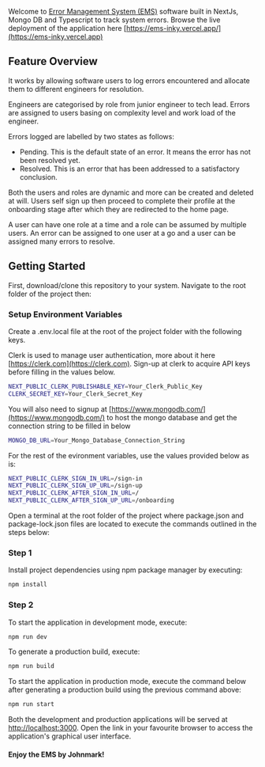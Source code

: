 Welcome to [Error Management System (EMS)](https://ems-inky.vercel.app) software
built in NextJs, Mongo DB and Typescript to track system errors. Browse the live
deployment of the application here
[https://ems-inky.vercel.app/](https://ems-inky.vercel.app)

## Feature Overview

It works by allowing software users to log errors encountered and allocate them
to different engineers for resolution.

Engineers are categorised by role from junior engineer to tech lead. Errors are
assigned to users basing on complexity level and work load of the engineer.

Errors logged are labelled by two states as follows:

- Pending. This is the default state of an error. It means the error has not
  been resolved yet.
- Resolved. This is an error that has been addressed to a satisfactory
  conclusion.

Both the users and roles are dynamic and more can be created and deleted at
will. Users self sign up then proceed to complete their profile at the
onboarding stage after which they are redirected to the home page.

A user can have one role at a time and a role can be assumed by multiple users.
An error can be assigned to one user at a go and a user can be assigned many
errors to resolve.

## Getting Started

First, download/clone this repository to your system. Navigate to the root
folder of the project then:

### Setup Environment Variables

Create a .env.local file at the root of the project folder with the following
keys.

Clerk is used to manage user authentication, more about it here
[https://clerk.com](https://clerk.com). Sign-up at clerk to acquire API keys
before filling in the values below.

```bash
NEXT_PUBLIC_CLERK_PUBLISHABLE_KEY=Your_Clerk_Public_Key
CLERK_SECRET_KEY=Your_Clerk_Secret_Key

```

You will also need to signup at
[https://www.mongodb.com/](https://www.mongodb.com/) to host the mongo database
and get the connection string to be filled in below

```bash
MONGO_DB_URL=Your_Mongo_Database_Connection_String

```

For the rest of the evironment variables, use the values provided below as is:

```bash
NEXT_PUBLIC_CLERK_SIGN_IN_URL=/sign-in
NEXT_PUBLIC_CLERK_SIGN_UP_URL=/sign-up
NEXT_PUBLIC_CLERK_AFTER_SIGN_IN_URL=/
NEXT_PUBLIC_CLERK_AFTER_SIGN_UP_URL=/onboarding

```

Open a terminal at the root folder of the project where package.json and
package-lock.json files are located to execute the commands outlined in the
steps below:

### Step 1

Install project dependencies using npm package manager by executing:

```bash
npm install

```

### Step 2

To start the application in development mode, execute:

```bash
npm run dev

```

To generate a production build, execute:

```bash
npm run build

```

To start the application in production mode, execute the command below after
generating a production build using the previous command above:

```bash
npm run start

```

Both the development and production applications will be served at
[http://localhost:3000](http://localhost:3000). Open the link in your favourite
browser to access the application's graphical user interface.

#### Enjoy the EMS by Johnmark!
